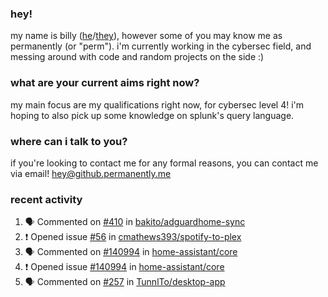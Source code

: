 ### hey!
my name is billy ([he](https://en.pronouns.page/he/him)/[they](https://en.pronouns.page/they/them)), however some of you may know me as permanently (or "perm"). i'm currently working in the cybersec field, and messing around with code and random projects on the side :)

### what are your current aims right now?
my main focus are my qualifications right now, for cybersec level 4! i'm hoping to also pick up some knowledge on splunk's query language.

### where can i talk to you?
if you're looking to contact me for any formal reasons, you can contact me via email! [hey@github.permanently.me](mailto:hey@github.permanently.me)

### recent activity
<!--START_SECTION:activity-->
1. 🗣 Commented on [#410](https://github.com/bakito/adguardhome-sync/issues/410#issuecomment-2779006664) in [bakito/adguardhome-sync](https://github.com/bakito/adguardhome-sync)
2. ❗ Opened issue [#56](https://github.com/cmathews393/spotify-to-plex/issues/56) in [cmathews393/spotify-to-plex](https://github.com/cmathews393/spotify-to-plex)
3. 🗣 Commented on [#140994](https://github.com/home-assistant/core/issues/140994#issuecomment-2740645007) in [home-assistant/core](https://github.com/home-assistant/core)
4. ❗ Opened issue [#140994](https://github.com/home-assistant/core/issues/140994) in [home-assistant/core](https://github.com/home-assistant/core)
5. 🗣 Commented on [#257](https://github.com/TunnlTo/desktop-app/issues/257#issuecomment-2705268769) in [TunnlTo/desktop-app](https://github.com/TunnlTo/desktop-app)
<!--END_SECTION:activity-->
